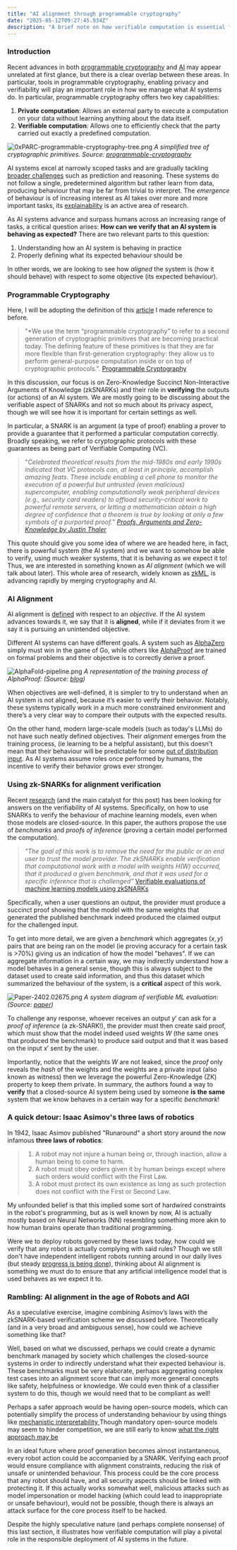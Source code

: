 ```yaml
---  
title: "AI alignment through programmable cryptography"
date: "2025-05-12T09:27:45.934Z"  
description: "A brief note on how verifiable computation is essential for future AI systems"
---
```


### Introduction
Recent advances in both [programmable cryptography](https://0xparc.org/blog/programmable-cryptography-1) and [AI](https://ourworldindata.org/grapher/test-scores-ai-capabilities-relative-human-performance) may appear unrelated at first glance, but there is a clear overlap between these areas. In particular, tools in programmable cryptography, enabling privacy and verifiability will play an important role in how we manage what AI systems do.
In particular, programmable cryptography offers two key capabilities:

1. **Private computation**: Allows an external party to execute a computation on your data without learning anything about the data itself.
2. **Verifiable computation**: Allows one to efficiently check that the party carried out exactly a predefined computation.


![0xPARC-programmable-cryptography-tree.png](0xPARC-programmable-cryptography-tree.png)
*A simplified tree of cryptographic primitives. Source: [programmable-cryptography](https://0xparc.org/blog/programmable-cryptography-1)*

AI systems excel at narrowly scoped tasks and are gradually tackling [broader challenges](https://contextual.ai/blog/plotting-progress-in-ai/) such as prediction and reasoning. These systems do not follow a single, predetermined algorithm but rather learn from data, producing behaviour that may be far from trivial to interpret. The _emergence_ of behaviour is of increasing interest as AI takes over more and more important tasks, its [explainability](https://www.ibm.com/think/topics/explainable-ai) is an active area of research. 

As AI systems advance and surpass humans across an increasing range of tasks, a critical question arises: **How can we verify that an AI system is behaving as expected?**
There are two relevant parts to this question:
1) Understanding how an AI system is behaving in practice
2) Properly defining what its expected behaviour should be

In other words, we are looking to see how _aligned_ the system is (how it should behave) with respect to some objective (its expected behaviour).

### Programmable Cryptography
Here, I will be adopting the definition of this [article](https://0xparc.org/blog/programmable-cryptography-1) I made reference to before.

>"*We use the term “programmable cryptography” to refer to a second generation of cryptographic primitives that are becoming practical today. The defining feature of these primitives is that they are far more flexible than first-generation cryptography: they allow us to perform general-purpose computation inside or on top of cryptographic protocols.". [Programmable Cryptography](https://0xparc.org/blog/programmable-cryptography-1)

In this discussion, our focus is on Zero-Knowledge Succinct Non-Interactive Arguments of Knowledge (zkSNARKs) and their role in **verifying** the outputs (or actions) of an AI system. We are mostly going to be discussing about the verifiable aspect of SNARKs and not so much about its privacy aspect, though we will see how it is important for certain settings as well.

In particular, a SNARK is an argument (a type of proof) enabling a prover to provide a guarantee that it performed a particular computation correctly. Broadly speaking, we refer to cryptographic protocols with these guarantees as being part of Verifiable Computing (VC).

>"*Celebrated theoretical results from the mid-1980s and early 1990s indicated that VC protocols can, at least in principle, accomplish amazing feats. These include enabling a cell phone to monitor the execution of a powerful but untrusted (even malicious) supercomputer, enabling computationally weak peripheral devices (e.g., security card readers) to offload security-critical work to powerful remote servers, or letting a mathematician obtain a high degree of confidence that a theorem is true by looking at only a few symbols of a purported proof.*" *[Proofs, Arguments and Zero-Knowledge by Justin Thaler](https://people.cs.georgetown.edu/jthaler/ProofsArgsAndZK.pdf)*

This quote should give you some idea of where we are headed here, in fact, there is powerful system (the AI system) and we want to somehow be able to verify, using much weaker systems, that it is behaving as we expect it to!
Thus, we are interested in something known as *AI alignment* (which we will talk about later). This whole area of research, widely known as [zkML](https://opengradient.medium.com/a-gentle-introduction-to-zkml-8049a0e10a04), is advancing rapidly by merging cryptography and AI.

### AI Alignment
AI alignment is [defined](https://www.amazon.com/Artificial-Intelligence-A-Modern-Approach/dp/0134610997) with respect to an _objective_. If the AI system advances towards it, we say that it is **aligned**, while if it deviates from it we say it is pursuing an unintended objective.

Different AI systems can have different goals. A system such as [AlphaZero](https://deepmind.google/discover/blog/alphazero-shedding-new-light-on-chess-shogi-and-go/) simply must win in the game of Go, while others like [AlphaProof](https://deepmind.google/discover/blog/ai-solves-imo-problems-at-silver-medal-level/) are trained on formal problems and their objective is to correctly derive a proof.

![AlphaFold-pipeline.png](AlphaFold-pipeline.png)
*A representation of the training process of AlphaProof: (Source: [blog](https://deepmind.google/discover/blog/ai-solves-imo-problems-at-silver-medal-level/))*

When objectives are well-defined, it is simpler to try to understand when an AI system is not aligned, because it’s easier to verify their behavior. Notably, these systems typically work in a much more constrained environment and there’s a very clear way to compare their outputs with the expected results.

On the other hand, modern large-scale models (such as today's LLMs) do not have such neatly defined objectives. Their _alignment_ emerges from the training process, (ie learning to be a helpful assistant), but this doesn't mean that their behaviour will be predictable for some [out of distribution input](https://www.holisticai.com/red-teaming/chatgpt-4-5-jailbreaking-red-teaming). As AI systems assume roles once performed by humans, the incentive to verify their behavior grows ever stronger.

### Using zk-SNARKs for alignment verification
Recent [research](https://arxiv.org/pdf/2402.02675) (and the main catalyst for this post) has been looking for answers on the verifiability of AI systems. Specifically, on how to use SNARKs to verify the behaviour of machine learning models, even when those models are closed-source.
In this paper, the authors propose the use of *benchmarks* and *proofs of inference* (proving a certain model performed the computation).

>*"The goal of this work is to remove the need for the public or an end user to trust the model provider. The zkSNARKs enable verification that computational work with a model with weights $H(W)$ occurred, that it produced a given benchmark, and that it was used for a specific inference that is challenged"* [Verifiable evaluations of machine learning models using zkSNARKs](https://arxiv.org/pdf/2402.02675)

Specifically, when a user questions an output, the provider must produce a succinct proof showing that the model with the same weights that generated the published benchmark indeed produced the claimed output for the challenged input.

To get into more detail, we are given a *benchmark* which aggregates $(x, y)$ pairs that are being ran on the model (ie proving accuracy for a certain task is >70%) giving us an indication of how the model "behaves". If we can aggregate information in a certain way, we may indirectly understand how a model behaves in a general sense, though this is always subject to the dataset used to create said information, and thus this dataset which summarized the behaviour of the system, is a **critical** aspect of this work.

![Paper-2402.02675.png](Paper-2402.02675.png)
*A system diagram of verifiable ML evaluation: (Source: [paper](https://arxiv.org/pdf/2402.02675))*

To challenge any response, whoever receives an output $y'$ can ask for a *proof of inference* (a zk-SNARK!), the provider must then create said proof, which must show that the model indeed used weights $W$ (the same ones that produced the benchmark) to produce said output and that it was based on the input $x'$ sent by the user.

Importantly, notice that the weights $W$ are not leaked, since the *proof* only reveals the *hash* of the weights and the weights are a private input (also known as witness) then we leverage the powerful Zero-Knowledge (ZK) property to keep them private. In summary, the authors found a way to **verify** that a closed-source AI system being used by someone **is the same** system that we know behaves in a certain way for a specific *benchmark*!

### A quick detour: Isaac Asimov's three laws of robotics
In 1942, Isaac Asimov published "Runaround" a short story around the now infamous **three laws of robotics**:

>1. A robot may not injure a human being or, through inaction, allow a human being to come to harm.
>2. A robot must obey orders given it by human beings except where such orders would conflict with the First Law.
>3. A robot must protect its own existence as long as such protection does not conflict with the First or Second Law.

My unfounded belief is that this implied some sort of hardwired constraints in the robot's programming, but as is well known by now, AI is actually mostly based on Neural Networks (NN) resembling something more akin to how human brains operate than traditional programming.

Were we to deploy robots governed by these laws today, how could we verify that any robot is actually complying with said rules? Though we still don't have independent intelligent robots running around in our daily lives (but steady [progress is being done](https://youtu.be/I44_zbEwz_w?si=dSXjHNys9-CBQoAZ)), thinking about AI alignment is something we must do to ensure that any artificial intelligence model that is used behaves as we expect it to.

### Rambling: AI alignment in the age of Robots and AGI
As a speculative exercise, imagine combining Asimov’s laws with the zkSNARK-based verification scheme we discussed before. Theoretically (and in a very broad and ambiguous sense), how could we achieve something like that?

Well, based on what we discussed, perhaps we could create a dynamic benchmark managed by society which challenges the closed-source systems in order to indirectly understand what their expected behaviour is. These benchmarks must be very elaborate, perhaps aggregating complex test cases into an alignment score that can imply more general concepts like safety, helpfulness or knowledge. We could even think of a classifier system to do this, though we would need that to be compliant as well!

Perhaps a safer approach would be having open-source models, which can potentially simplify the process of understanding behaviour by using things like [mechanistic interpretability ](https://www.transformer-circuits.pub/2022/mech-interp-essay)Though mandatory open-source models may seem to hinder competition, we are still early to know [what the right approach may be](https://about.fb.com/news/2024/07/open-source-ai-is-the-path-forward/) 

In an ideal future where proof generation becomes almost instantaneous, every robot action could be accompanied by a SNARK. Verifying each proof would ensure compliance with alignment constraints, reducing the risk of unsafe or unintended behaviour. This process could be the core process that any robot should have, and all security aspects should be linked with protecting it.
If this actually works somewhat well, malicious attacks such as model impersonation or model hacking (which could lead to inappropriate or unsafe behaviour), would not be possible, though there is always an attack surface for the core process itself to be hacked.

Despite the highly speculative nature (and perhaps complete nonsense) of this last section, it illustrates how verifiable computation will play a pivotal role in the responsible deployment of AI systems in the future.